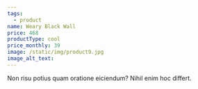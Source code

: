 ```yaml
---
tags:
  - product
name: Weary Black Wall
price: 468
productType: cool
price_monthly: 39
image: /static/img/product9.jpg
image_alt_text:
---
```

Non risu potius quam oratione eiciendum? Nihil enim hoc differt.
